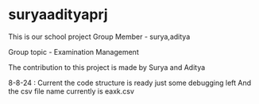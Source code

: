 # suryaadityaprj
This is our school project
Group Member - surya,aditya

Group topic - Examination Management

The contribution to this project is made by Surya and Aditya


8-8-24 : Current the code structure is ready just some debugging left And the csv file name currently is eaxk.csv




